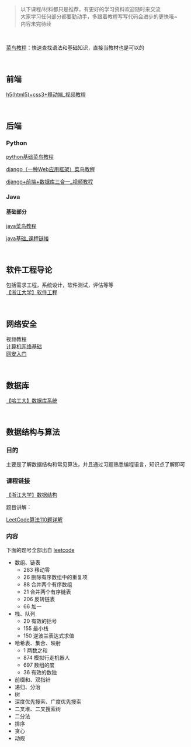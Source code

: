 >以下课程/材料都只是推荐，有更好的学习资料欢迎随时来交流\
大家学习任何部分都要勤动手，多跟着教程写写代码会进步的更快哦~\
>内容未完待续

<br />

[菜鸟教程](https://www.runoob.com/)：快速查找语法和基础知识，直接当教材也是可以的

<br />

## 前端
[h5(html5)+css3+移动端_视频教程](https://www.bilibili.com/video/BV14J4114768/?share_source=copy_web&vd_source=546ee570ad25995db38a26fd4ab3a2fb) 

<br />

## 后端
### Python
[python基础菜鸟教程](https://www.runoob.com/python3/python3-tutorial.html)

[django（一种Web应用框架）菜鸟教程](https://www.runoob.com/django/django-tutorial.html)

[django+前端+数据库三合一_视频教程](https://b23.tv/3L1cYS3) 

### Java
#### 基础部分
[java菜鸟教程](https://www.runoob.com/java/java-tutorial.html)

[java基础_课程链接](https://b23.tv/JOQ57Dw)

<br />

## 软件工程导论
包括需求工程，系统设计，软件测试，评估等等\
[【浙江大学】软件工程](https://b23.tv/shDeeSJ)

<br/>

## 网络安全
视频教程\
[计算机网络基础](https://b23.tv/TkyhFpW)\
[网安入门](https://b23.tv/MSLvIRv)

<br />

## 数据库
[【哈工大】数据库系统](https://b23.tv/TkyhFpW)

<br />

## 数据结构与算法
### 目的
主要是了解数据结构和常见算法，并且通过习题熟悉编程语言，知识点了解即可

### 课程链接

[【浙江大学】数据结构](https://b23.tv/D4OQSOF) 

题目讲解：

[LeetCode算法110题详解](https://b23.tv/nCwQDDa) 

### 内容
下面的题号全部出自 [leetcode](https://leetcode.cn/)

- 数组、链表
  - 283 移动零
  - 26 删除有序数组中的重复项
  - 88 合并两个有序数组
  - 21 合并两个有序链表
  - 206 反转链表
  - 66 加一
- 栈、队列
  - 20 有效的括号
  - 155 最小栈
  - 150 逆波兰表达式求值
- 哈希表、集合、映射
  - 1 两数之和
  - 874 模拟行走机器人
  - 697 数组的度
  - 36 有效的数独
- 前缀和、双指针
- 递归、分治
- 树
- 深度优先搜索、广度优先搜索
- 二叉堆、二叉搜索树
- 二分法
- 排序
- 贪心
- 动规

